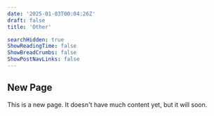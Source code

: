 ```yaml
---
date: '2025-01-03T00:04:26Z'
draft: false
title: 'Other'

searchHidden: true
ShowReadingTime: false
ShowBreadCrumbs: false
ShowPostNavLinks: false
---
```


## New Page

This is a new page. It doesn't have much content yet, but it will soon.

